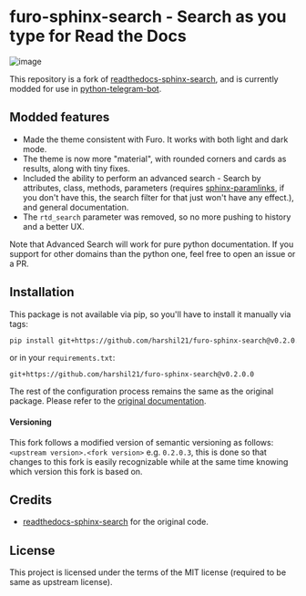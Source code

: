 furo-sphinx-search - Search as you type for Read the Docs
=========================================================

![image](https://user-images.githubusercontent.com/37377066/189539883-f3b24751-8447-42a5-9d30-757183101234.png)


This repository is a fork of [readthedocs-sphinx-search](https://github.com/readthedocs/readthedocs-sphinx-search), and is currently modded for use in [python-telegram-bot](https://github.com/python-telegram-bot/python-telegram-bot).

Modded features
---------------

- Made the theme consistent with Furo. It works with both light and dark mode.
- The theme is now more "material", with rounded corners and cards as results, along with tiny fixes.
- Included the ability to perform an advanced search - Search by attributes, class, methods,
  parameters (requires [sphinx-paramlinks](https://github.com/sqlalchemyorg/sphinx-paramlinks), if
  you don't have this, the search filter for that just won't have any effect.),
  and general documentation.
- The `rtd_search` parameter was removed, so no more pushing to history and a better UX.

Note that Advanced Search will work for pure python documentation. If you support for other domains
than the python one, feel free to open an issue or a PR.

Installation
------------

This package is not available via pip, so you'll have to install it manually via tags:

``` bash
pip install git+https://github.com/harshil21/furo-sphinx-search@v0.2.0.0
```

or in your ``requirements.txt``:

``` code
git+https://github.com/harshil21/furo-sphinx-search@v0.2.0.0
```


The rest of the configuration process remains the same as the original package. Please refer to the
[original documentation](https://readthedocs-sphinx-search.readthedocs.io/).

#### Versioning

This fork follows a modified version of semantic versioning as follows: `<upstream version>.<fork version>` e.g. `0.2.0.3`, this is done so that changes to this fork is easily recognizable while at the same time knowing which version this fork is based on.


Credits
-------

- [readthedocs-sphinx-search](https://github.com/readthedocs/readthedocs-sphinx-search) for the
  original code.

License
-------

This project is licensed under the terms of the MIT license (required to be same as upstream license).

